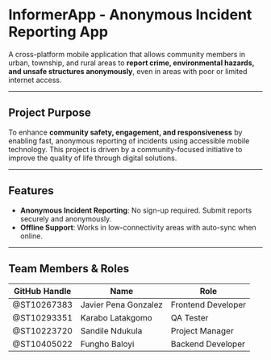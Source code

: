 # InformerApp - Anonymous Incident Reporting App

A cross-platform mobile application that allows community members in urban, township, and rural areas to **report crime, environmental hazards, and unsafe structures anonymously**, even in areas with poor or limited internet access.

---

## Project Purpose

To enhance **community safety, engagement, and responsiveness** by enabling fast, anonymous reporting of incidents using accessible mobile technology. This project is driven by a community-focused initiative to improve the quality of life through digital solutions.

---

## Features

- **Anonymous Incident Reporting**: No sign-up required. Submit reports securely and anonymously.
- **Offline Support**: Works in low-connectivity areas with auto-sync when online.

---

## Team Members & Roles

| GitHub Handle | Name                  | Role                |
|---------------|-----------------------|---------------------|
| @ST10267383   | Javier Pena Gonzalez  | Frontend Developer  |
| @ST10293351   | Karabo Latakgomo      | QA Tester           |
| @ST10223720   | Sandile Ndukula       | Project Manager     |
| @ST10405022   | Fungho Baloyi         | Backend Developer   |
